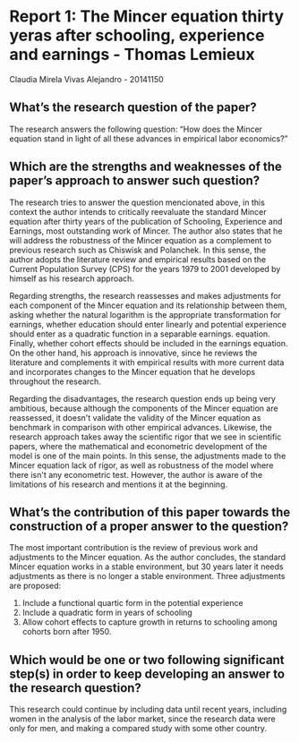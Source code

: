 # Report 1: The Mincer equation thirty yeras after schooling, experience and earnings -  Thomas Lemieux
Claudia Mirela Vivas Alejandro - 20141150

## What’s the research question of the paper?
The research answers the following question: “How does the Mincer equation stand in light of all these advances in empirical labor economics?”

## Which are the strengths and weaknesses of the paper’s approach to answer such question?
The research tries to answer the question mencionated above, in this context the author intends to critically reevaluate the standard Mincer equation after thirty years of the publication of Schooling, Experience and Earnings, most outstanding work of Mincer. The author also states that he will address the robustness of the Mincer equation as a complement to previous research such as Chiswisk and Polanchek. In this sense, the author adopts the literature review and empirical results based on the Current Population Survey (CPS) for the years 1979 to 2001 developed by himself as his research approach.

Regarding strengths, the research reassesses and makes adjustments for each component of the Mincer equation and its relationship between them, asking whether the natural logarithm is the appropriate transformation for earnings, whether education should enter linearly and potential experience should enter as a quadratic function in a separable earnings. equation. Finally, whether cohort effects should be included in the earnings equation. On the other hand, his approach is innovative, since he reviews the literature and complements it with empirical results with more current data and incorporates changes to the Mincer equation that he develops throughout the research.

Regarding the disadvantages, the research question ends up being very ambitious, because although the components of the Mincer equation are reassessed, it doesn't validate the validity of the Mincer equation as benchmark in comparison with other empirical advances. Likewise, the research approach takes away the scientific rigor that we see in scientific papers, where the mathematical and econometric development of the model is one of the main points. In this sense, the adjustments made to the Mincer equation lack of rigor, as well as robustness of the model where there isn't any econometric test. However, the author is aware of the limitations of his research and mentions it at the beginning.
## What’s the contribution of this paper towards the construction of a proper answer to the question? 
The most important contribution is the review of previous work and adjustments to the Mincer equation. As the author concludes, the standard Mincer equation works in a stable environment, but 30 years later it needs adjustments as there is no longer a stable environment. Three adjustments are proposed:
1. Include a functional quartic form in the potential experience
2. Include a quadratic form in years of schooling
3. Allow cohort effects to capture growth in returns to schooling among cohorts born after 1950.

## Which would be one or two following significant step(s) in order to keep developing an answer to the research question?
This research could continue by including data until recent years, including women in the analysis of the labor market, since the research data were only for men, and making a compared study with some other country.